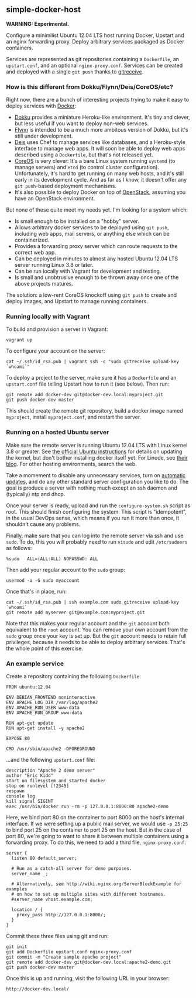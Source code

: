 ## simple-docker-host

**WARNING: Experimental.**

Configure a minimilist Ubuntu 12.04 LTS host running Docker, Upstart and an
nginx forwarding proxy.  Deploy arbitrary services packaged as Docker
containers.

Services are represented as git repositories containing a `Dockerfile`, an
`upstart.conf`, and an optional `nginx-proxy.conf`.  Services can be
created and deployed with a single `git push` thanks to [gitreceive][].

[gitreceive]: https://github.com/progrium/gitreceive

### How is this different from Dokku/Flynn/Deis/CoreOS/etc?

Right now, there are a bunch of interesting projects trying to make it easy
to deploy services with [Docker][]:

* [Dokku][] provides a miniature Heroku-like environment.  It's tiny and
  clever, but less useful if you want to deploy non-web services.
* [Flynn][] is intended to be a much more ambitous version of Dokku, but it's
  still under development.
* [Deis][] uses Chef to manage services like databases, and a Heroku-style
  interface to manage web apps.  It will soon be able to deploy web apps
  described using a `Dockerfile`, but that's not released yet.
* [CoreOS][] is very clever: It's a bare Linux system running `systemd` (to
  manage servers) and `etcd` (to control cluster configuration).
  Unfortunately, it's hard to get running on many web hosts, and it's still
  early in its development cycle.  And as far as I know, it doesn't offer
  any `git push`-based deployment mechanisms.
* It's also possible to deploy Docker on top of [OpenStack][], assuming
  you have an OpenStack environment.

But none of these quite meet my needs yet.  I'm looking for a system which:

* Is small enough to be installed on a "hobby" server.
* Allows arbitrary docker services to be deployed using `git push`,
  including web apps, mail servers, or anything else which can be
  containerized.
* Provides a forwarding proxy server which can route requests to the correct
  web app.
* Can be deployed in minutes to almost any hosted Ubuntu 12.04 LTS server
  running Linux 3.8 or later.
* Can be run locally with Vagrant for development and testing.
* Is small and unobtrusive enough to be thrown away once one of the above
  projects matures.

The solution: a low-rent CoreOS knockoff using `git push` to create and
deploy images, and Upstart to manage running containers.

[Docker]: http://www.docker.io/
[Dokku]: https://github.com/progrium/dokku
[Flynn]: https://flynn.io/
[Deis]: http://deis.io/
[CoreOS]: https://coreos.com/
[OpenStack]: https://wiki.openstack.org/wiki/Docker

### Running locally with Vagrant

To build and provision a server in Vagrant:

    vagrant up

To configure your account on the server:

    cat ~/.ssh/id_rsa.pub | vagrant ssh -c "sudo gitreceive upload-key `whoami`"

To deploy a project to the server, make sure it has a `Dockerfile` and an
`upstart.conf` file telling Upstart how to run it (see below).  Then run:

    git remote add docker-dev git@docker-dev.local:myproject.git
    git push docker-dev master

This should create the remote git repository, build a docker image named
`myproject`, install `myproject.conf`, and restart the server.

### Running on a hosted Ubuntu server

Make sure the remote server is running Ubuntu 12.04 LTS with Linux kernel
3.8 or greater.  See [the official Ubuntu instructions][ubuntu] for details
on updating the kernel, but don't bother installing docker itself yet.  For
Linode, see [their blog][linode].  For other hosting environments, search
the web.

Take a momement to disable any unnecessary services, turn on [automatic
updates][], and do any other standard server configuration you like to do.
The goal is produce a server with nothing much except an ssh daemon and
(typically) ntp and dhcp.

Once your server is ready, upload and run the `configure-system.sh` script
as root.  This should finish configuring the system.  This script is
"idempotent", in the usual DevOps sense, which means if you run it more
than once, it shouldn't cause any problems.

Finally, make sure that you can log into the remote server via ssh and use
`sudo`.  To do, this you will probably need to run `visudo` and edit
`/etc/sudoers` as follows:

    %sudo   ALL=(ALL:ALL) NOPASSWD: ALL

Then add your regular account to the `sudo` group:

    usermod -a -G sudo myaccount

Once that's in place, run:

    cat ~/.ssh/id_rsa.pub | ssh example.com sudo gitreceive upload-key `whoami`
    git remote add myserver git@example.com:myproject.git

Note that this makes your regular account and the `git` account both
equivalent to the `root` account.  You can remove your own account from the
`sudo` group once your key is set up.  But the `git` account needs to
retain full privileges, because it needs to be able to deploy arbitrary
services.  That's the whole point of this exercise.

[ubuntu]: http://docs.docker.io/en/latest/installation/ubuntulinux/
[linode]: https://blog.linode.com/2014/01/03/docker-on-linode/
[automatic updates]: https://help.ubuntu.com/10.04/serverguide/automatic-updates.html

### An example service

Create a repository containing the following `Dockerfile`:

    FROM ubuntu:12.04
    
    ENV DEBIAN_FRONTEND noninteractive
    ENV APACHE_LOG_DIR /var/log/apache2
    ENV APACHE_RUN_USER www-data
    ENV APACHE_RUN_GROUP www-data
    
    RUN apt-get update
    RUN apt-get install -y apache2
    
    EXPOSE 80
    
    CMD /usr/sbin/apache2 -DFOREGROUND

...and the following `upstart.conf` file:

    description "Apache 2 demo server"
    author "Eric Kidd"
    start on filesystem and started docker
    stop on runlevel [!2345]
    respawn
    console log
    kill signal SIGINT
    exec /usr/bin/docker run -rm -p 127.0.0.1:8000:80 apache2-demo

Here, we bind port 80 on the container to port 8000 on the host's internal
interface.  If we were setting up a public mail server, we would use `-p
25:25` to bind port 25 on the container to port 25 on the host.  But in the
case of port 80, we're going to want to share it between multiple
containers using a forwarding proxy.  To do this, we need to add a third
file, `nginx-proxy.conf`:

    server {
      listen 80 default_server;
    
      # Run as a catch-all server for demo purposes.
      server_name _;
    
      # Alternatively, see http://wiki.nginx.org/ServerBlockExample for examples
      # on how to set up multiple sites with different hostnames.
      #server_name vhost.example.com;
    
      location / {
        proxy_pass http://127.0.0.1:8000/;
      }
    }

Commit these three files using git and run:

    git init
    git add Dockerfile upstart.conf nginx-proxy.conf
    git commit -m "Create sample apache project"
    git remote add docker-dev git@docker-dev.local:apache2-demo.git
    git push docker-dev master

Once this is up and running, visit the following URL in your browser:

    http://docker-dev.local/

